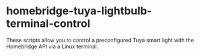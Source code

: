 # homebridge-tuya-lightbulb-terminal-control
These scripts allow you to control a preconfigured Tuya smart light with the Homebridge API via a Linux terminal.

